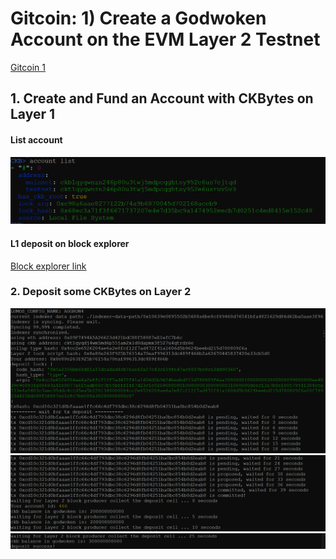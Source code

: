 # Gitcoin: 1) Create a Godwoken Account on the EVM Layer 2 Testnet

[Gitcoin 1](https://gitcoin.co/issue/nervosnetwork/grants/2)

## 1. Create and Fund an Account with CKBytes on Layer 1

#### List account
![screenshot of account](account.png)

#### L1 deposit on block explorer
[Block explorer link](https://explorer.nervos.org/aggron/address/ckt1qyqdj4wm5md6p55jam2xld0dapmx3f527u4qtrdz6e)

### 2. Deposit some CKBytes on Layer 2
![](Deposit1.png)
![](Deposit2.png)
![](Deposit3.png)
